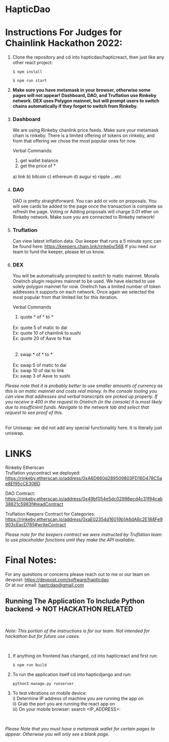 # HapticDao



# Instructions For Judges for Chainlink Hackathon 2022:

1) Clone the repository and cd into hapticdao/hapticreact, then just like any other react project: 
    ```
    $ npm install
    
    $ npm run start
    ```
2) <b>Make sure you have metamask in your browser, otherwise some pages will not appear! 
      Dashboard, DAO, and Truflation use Rinkeby network. DEX uses Polygon mainnet, but will prompt users to switch chains automatically 
      if they forget to switch from Rinkeby.</b>

3) ### Dashboard 
    We are using Rinkeby chanlink price feeds. Make sure your metamask chain is rinkeby. 
    There is a limited offering of tokens on rinkeby, and from that offering we chose the most popular ones for now. 
    
    Verbal Commands: 
    1) get wallet balance 
    2) get the price of * 
    
    <br/>
     a) link
     b) bitcoin
     c) ethereum 
     d) augur
     e) ripple 
     ...etc 
     
4) ### DAO 
   DAO is pretty straightforward. You can add or vote on proposals. You will see cards be added to the page once the transaction is complete so refresh the    page. Voting or Adding proposals will charge 0.01 ether on Rinkeby network. Make sure you are connected to Rinkeby network! 
 
5) ### Truflation 
   Can view latest inflation data. Our keeper that runs a 5 minute sync can be found here: https://keepers.chain.link/rinkeby/568
   If you need our team to fund the keeper, please let us know. 

6) ### DEX
   You will be automatically prompted to switch to matic mainnet. Moralis OneInch plugin requires mainnet to be used. We have elected to use solely polygon    mainnet for now. OneInch has a limited number of token addresses it supports on each network. Once again we selected the most popular from that limited    list for this iteration.
   
   Verbal Commands 
   1) quote * of * to * 
   <br/>
      Ex: quote 5 of matic to dai 
         <br/>
      Ex: quote 10 of chainlink to sushi
         <br/>
      Ex: quote 20 of Aave to frax
         <br/><br/><br/>
   
   2) swap * of * to * 
   <br/>
      Ex: swap 5 of matic to dai 
         <br/>
      Ex: swap 10 of dai to link 
         <br/>
      Ex: swap 3 of Aave to sushi 
   <br/>
   
<i>Please note that it is probably better to use smaller amounts of currency as this is on matic mainnet and costs real money. 
   In the console tooling you can view that addresses and verbal transcripts are picked up properly. If you receive a 400 in the request to OneInch 
   (in the console) it is most likely due to insufficient funds. Navigate to the network tab and select that request to see proof of this.</i>
      <br/><br/>
      
   For Uniswap: we did not add any special functionality here. It is literally just uniswap.
 
 # LINKS 
 
 Rinkeby Etherscan 
 <br/>
 Truflation yoycontract we deployed: https://rinkeby.etherscan.io/address/0xA6D660d289509803FD16D478C5ae8Ef95cCE30BD 
 <br/>
 
 DAO Contract:
 https://rinkeby.etherscan.io/address/0x49bf054e5dc02998ecd4c31f94cab38821c5983f#readContract
 <br/>
 
 Truflation Keepers Contract for Categories: 
 https://rinkeby.etherscan.io/address/0xaE02354d16019b1A6dA8c2E184Fe9903cEacD785#writeContract
 <br/>

<i>Please note for the keepers contract we were instructed by Truflation team to use placeholder functions until they make the API available.</i>

 # Final Notes: 
 
 For any questions or concerns please reach out to me or our team on devpost: https://devpost.com/software/hapticdao
 <br/>
 Or at our email: haptcdao@gmail.com
 

## Running The Application To Include Python backend -> NOT HACKATHON RELATED
<br/>

<i>Note: This portion of the instructions is for our team. Not intended for hackathon but for future use cases.</i>

<br/>

1) If anything on frontend has changed, cd into hapticreact and first run: 
    
    ```
    $ npm run build
    ```
2) To run the application itself cd into hapticdjango and run: 
    ```
    python3 manage.py runserver
    ```
3) To test vibrations on mobile device:
   <br/>
    i) Determine IP address of machine you are running the app on
       <br/>
    ii) Grab the port you are running the react app on
       <br/>
    iii) On your mobile browser: search <IP_ADDRESS>:<PORT>
      <br/>

<br/>

<i> Please Note that you must have a metamask wallet for certain pages to appear.
    Otherwise you will only see a blank page.</i>
